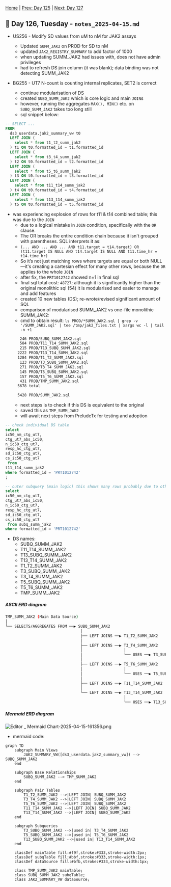 [Home](../../main.md) | [Prev: Day 125](notes_2025-04-14.md) | [Next: Day 127](./notes_2025-04-16.md)

## 📝 Day 126, Tuesday - `notes_2025-04-15.md`

- US256 - Modify SD values from uM to nM for JAK2 assays  
    * Updated `SUMM_JAK2` on PROD for SD to nM
    * updated `JAK2_REGISTRY_SUMMARY` to add factor of 1000
    * when updating SUMM_JAK2 had issues with, does not have admin privileges
    * had to refresh DS join column (it was blank); data binding was not detecting SUMM_JAK2

- BG255 - UT7 N-count is counting internal replicates, SET2 is correct
    * continue modularisation of DS
    * created `SUBQ_SUMM_JAK2` which is core logic and main `JOIN`s
    * however, running the aggregates `MAX(), MIN()` etc. on `SUBQ_SUMM_JAK2` takes too long still
    * sql snippet below: 

```sql
-- SELECT ...
FROM 
  ds3_userdata.jak2_summary_vw t0
  LEFT JOIN (
    select * from t1_t2_summ_jak2
  ) t1 ON t0.formatted_id = t1.formatted_id
  LEFT JOIN (
    select * from t3_t4_summ_jak2
  ) t2 ON t0.formatted_id = t2.formatted_id
  LEFT JOIN (
    select * from t5_t6_summ_jak2
  ) t3 ON t0.formatted_id = t3.formatted_id
  LEFT JOIN (
    select * from t11_t14_summ_jak2
  ) t4 ON t0.formatted_id = t4.formatted_id
  LEFT JOIN (
    select * from t13_t14_summ_jak2
  ) t5 ON t0.formatted_id = t5.formatted_id
```
- was experiencing explosion of rows for t11 & t14 combined table; this was due to the `JOIN` 
    * due to a logical mistake in `JOIN` condition, specifically with the `OR` clause.
    * The OR breaks the entire condition chain because it isn't grouped with parentheses. SQL interprets it as:
    * `(... AND ... AND ... AND t11.target = t14.target) OR (t11.target IS NULL AND t14.target IS NULL AND t11.time_hr = t14.time_hr)`
    * So it’s not just matching rows where targets are equal or both NULL—it's creating a cartesian effect for many other rows, because the `OR` applies to the whole `JOIN`
    * after fix, the `PRT1012742` showed n=1 in final sql
    * final sql total cost: `48727`; although it is significantly higher than the original monolithic sql (54) it is modularised and easier to manage and add features
    * created 10 new tables (DS); re-wrote/revised significant amount of SQL
    * comparison of modularised SUMM_JAK2 vs one-file monolithic SUMM_JAK2:
    * cmd to obtain result: `ls PROD/*SUMM_JAK2.sql | grep -v '/SUMM_JAK2.sql' | tee /tmp/jak2_files.txt | xargs wc -l | tail -n +1`
    ```sh
       246 PROD/SUBQ_SUMM_JAK2.sql
       584 PROD/T11_T14_SUMM_JAK2.sql
       215 PROD/T13_SUBQ_SUMM_JAK2.sql
      2222 PROD/T13_T14_SUMM_JAK2.sql
      1284 PROD/T1_T2_SUMM_JAK2.sql
       123 PROD/T3_SUBQ_SUMM_JAK2.sql
       271 PROD/T3_T4_SUMM_JAK2.sql
       145 PROD/T5_SUBQ_SUMM_JAK2.sql
       157 PROD/T5_T6_SUMM_JAK2.sql
       431 PROD/TMP_SUMM_JAK2.sql
      5678 total

      5428 PROD/SUMM_JAK2.sql
    ```
    * next steps is to check if this DS is equivalent to the original
    * saved this as `TMP_SUMM_JAK2`
    * will await next steps from PreludeTx for testing and adoption


```sql
-- check individual DS table
select 
ic50_nm_ctg_ut7,
ctg_ut7_abs_ic50,
n_ic50_ctg_ut7,
resp_hc_ctg_ut7,
sd_ic50_ctg_ut7,
cs_ic50_ctg_ut7
 from 
t11_t14_summ_jak2
where formatted_id = 'PRT1012742'
; 

-- outer subquery (main logic) this shows many rows probably due to other joins that are exploding the number of rows
select 
ic50_nm_ctg_ut7,
ctg_ut7_abs_ic50,
n_ic50_ctg_ut7,
resp_hc_ctg_ut7,
sd_ic50_ctg_ut7,
cs_ic50_ctg_ut7
 from subq_summ_jak2
where formatted_id = 'PRT1012742'
```

- DS names:
    * SUBQ_SUMM_JAK2
    * T11_T14_SUMM_JAK2
    * T13_SUBQ_SUMM_JAK2
    * T13_T14_SUMM_JAK2
    * T1_T2_SUMM_JAK2
    * T3_SUBQ_SUMM_JAK2
    * T3_T4_SUMM_JAK2
    * T5_SUBQ_SUMM_JAK2
    * T5_T6_SUMM_JAK2
    * TMP_SUMM_JAK2

##### ASCII ERD diagram
```sh
TMP_SUMM_JAK2 (Main Data Source)
│
└── SELECTS/AGGREGATES FROM ──▶ SUBQ_SUMM_JAK2
                                 │
                                 ├── LEFT JOINS ──▶ T1_T2_SUMM_JAK2
                                 │
                                 ├── LEFT JOINS ──▶ T3_T4_SUMM_JAK2
                                 │                  │
                                 │                  └── USES ──▶ T3_SUBQ_SUMM_JAK2
                                 │
                                 ├── LEFT JOINS ──▶ T5_T6_SUMM_JAK2
                                 │                  │
                                 │                  └── USES ──▶ T5_SUBQ_SUMM_JAK2
                                 │
                                 ├── LEFT JOINS ──▶ T11_T14_SUMM_JAK2
                                 │
                                 └── LEFT JOINS ──▶ T13_T14_SUMM_JAK2
                                                    │
                                                    └── USES ──▶ T13_SUBQ_SUMM_JAK2
```

##### Mermaid ERD diagram
![Editor _ Mermaid Chart-2025-04-15-161356.png](https://dev.azure.com/preludetx/6ef828c6-634c-4fde-b679-0454d9d6a45f/_apis/wit/attachments/fbeff4b1-9be6-415e-8885-d8e6d68288f7?fileName=Editor%20_%20Mermaid%20Chart-2025-04-15-161356.png) 

- mermaid code:
```
graph TD
    subgraph Main Views
        JAK2_SUMMARY_VW([ds3_userdata.jak2_summary_vw]) --> SUBQ_SUMM_JAK2
    end
    
    subgraph Base Relationships
        SUBQ_SUMM_JAK2 --> TMP_SUMM_JAK2
    end
    
    subgraph Pair Tables
        T1_T2_SUMM_JAK2 -->|LEFT JOIN| SUBQ_SUMM_JAK2
        T3_T4_SUMM_JAK2 -->|LEFT JOIN| SUBQ_SUMM_JAK2
        T5_T6_SUMM_JAK2 -->|LEFT JOIN| SUBQ_SUMM_JAK2
        T11_T14_SUMM_JAK2 -->|LEFT JOIN| SUBQ_SUMM_JAK2
        T13_T14_SUMM_JAK2 -->|LEFT JOIN| SUBQ_SUMM_JAK2
    end
    
    subgraph Subqueries
        T3_SUBQ_SUMM_JAK2 -->|used in| T3_T4_SUMM_JAK2
        T5_SUBQ_SUMM_JAK2 -->|used in| T5_T6_SUMM_JAK2
        T13_SUBQ_SUMM_JAK2 -->|used in| T13_T14_SUMM_JAK2
    end
    
    classDef mainTable fill:#f9f,stroke:#333,stroke-width:2px;
    classDef subqTable fill:#bbf,stroke:#333,stroke-width:1px;
    classDef dataSource fill:#bfb,stroke:#333,stroke-width:1px;
    
    class TMP_SUMM_JAK2 mainTable;
    class SUBQ_SUMM_JAK2 subqTable;
    class JAK2_SUMMARY_VW dataSource;
```
